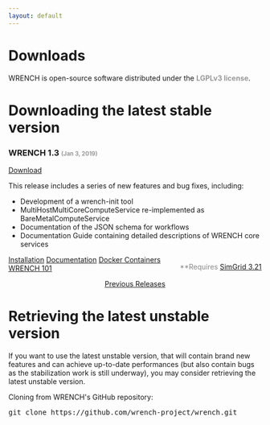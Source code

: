 ```yaml
---
layout: default
---
```


<div class="page-header">
    <div class="container">
        <div class="row">
            <div class="col-lg-6 col-md-6 col-sm-6 col-xs-12">
                <div class="page-section">
                    <h1 class="page-title ">Downloads</h1>
                    <div class="page-breadcrumb">
                        WRENCH is open-source software distributed under the <strong style="color: #999">LGPLv3 license</strong>.
                    </div>
                </div>
            </div>
            <div class="col-lg-6 col-md-6 col-sm-6 hidden-xs">
                <div class="page-section">
                    <p>
                        <!-- ADD GENERAL TEXT ABOUT DOWNLOADS --> 
                    </p>
                </div>
            </div>
        </div>
    </div>
</div>

<div class="space-small">
    <div class="container">
        <div class="row">
            <div class="col-lg-12 col-md-12 col-sm-12 col-xs-12">
                <div class="section-title">
                    <h1>Downloading the latest stable version</h1>
                </div>
            </div>
        </div>
        <div class="row">
            <div class="col-lg-12 col-md-12 col-sm-12 col-xs-12">
                <div class="plan-block">
                    <div class="plan-header">
                        <h3>WRENCH 1.3 <span style="color: #999; font-size: 0.7em">(Jan 3, 2019)</span></h3>
                        <p class="plan-price">
                            <a href="https://github.com/wrench-project/wrench/releases/tag/v1.3" class="btn btn-success">
                                <i class="fa fa-download"></i> Download
                            </a>
                        </p>
                    </div>
                    <div class="plan-content">
                        <p>This release includes a series of new features and bug fixes, including:
                            <ul class="angle angle-right">
                                <li>Development of a wrench-init tool</li>
                                <li>MultiHostMultiCoreComputeService re-implemented as BareMetalComputeService</li>
                                <li>Documentation of the JSON schema for workflows</li>
                                <li>Documentation Guide containing detailed descriptions of WRENCH core services</li>
                            </ul>
                            <p style="color: #888; float: right">
                                **Requires <a href="https://simgrid.org" target="_blank">SimGrid 3.21</a>
                            </p>
                            <a href="/wrench/1.3/user/install.html" class="btn btn-default btn-xs"><i class="fa fa-cog"></i> Installation</a>
                            <a href="/wrench/1.3/user/index.html" class="btn btn-default btn-xs"><i class="fa fa-book"></i> Documentation</a>
                            <a href="https://hub.docker.com/r/wrenchproject/wrench/" target="_blank" class="btn btn-default btn-xs"><i class="fab fa-docker"></i> Docker Containers</a>
                            <a href="/wrench/1.3/user/wrench-101.html" class="btn btn-default btn-xs"><i class="fa fa-graduation-cap"></i> WRENCH 101</a>
                        </p>
                    </div>
                </div>
            </div>
        </div>
        <div class="row">
            <div class="col-lg-12 col-md-12 col-sm-12 col-xs-12">
            <p style="text-align: center">
                <a href="./previousreleases.html" class="btn btn-default btn-xs">
                    <i class="fa fa-bullhorn"></i> Previous Releases
                </a>
            </p>
            </div>
        </div>
    </div>
</div>

<div class="space-medium bg-light">
    <div class="container">
        <div class="row">
            <div class="col-lg-12 col-md-12 col-sm-12 col-xs-12">
                <div class="section-title">
                    <h1>Retrieving the latest unstable version</h1>
                    <p>If you want to use the latest unstable version, that will contain brand new features and can achieve up-to-date performances (but also contain bugs as the stabilization work is still underway), you may consider retrieving the latest unstable version.</p>
                </div>
            </div>
        </div>
        <div class="row">
            <div class="col-lg-12 col-md-12 col-sm-12 col-xs-12">
                <div class="feature-block">
                    <a href="https://github.com/wrench-project/wrench" target="_blank" class=" feature-icon">
                        <i class="fab fa-github"></i>
                    </a>
                    <div class="feature-content">
                        <p style="margin-bottom: 1em">Cloning from WRENCH's GitHub repository:</p>
                        <pre>git clone https://github.com/wrench-project/wrench.git</pre>
                    </div>
                </div>
            </div>
        </div>
    </div>
</div>